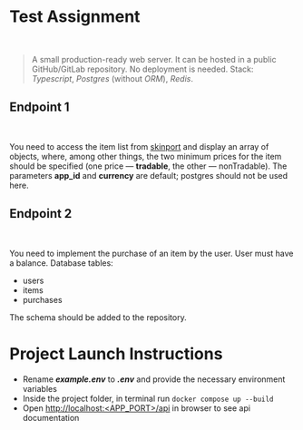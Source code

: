 <h1>Test Assignment</h1>
<br>
<blockquote>
A small production-ready web server.
It can be hosted in a public GitHub/GitLab repository.
No deployment is needed.
Stack: <em>Typescript</em>, <em>Postgres</em> (without <em>ORM</em>), <em>Redis</em>.
</blockquote>

<h2>Endpoint 1</h2>
<br>
<p>
You need to access the item list from <a href="https://docs.skinport.com/#items">skinport</a>
and display an array of objects, where, among other things, the two minimum prices for the item should be specified (one price — <b>tradable</b>, the other — nonTradable).
The parameters <b>app_id</b> and <b>currency</b> are default; postgres should not be used here.
</p>

<h2>Endpoint 2</h2>
<br>
<p>
You need to implement the purchase of an item by the user. User must have a balance.
Database tables:
<ul>
  <li>users</li>
  <li>items</li>
  <li>purchases</li>
</ul>
The schema should be added to the repository.
</p>

<h1>Project Launch Instructions</h1>
<ul>
  <li>Rename <em><b>example.env</b></em> to <em><b>.env</b></em> and provide the necessary environment variables</li>
  <li>Inside the project folder, in terminal run <code>docker compose up --build</code></li>
  <li>Open <a href="http://localhost:&lt;APP_PORT&gt;/api">http://localhost:&lt;APP_PORT&gt;/api</a> in browser to see api documentation</li>
</ul>
